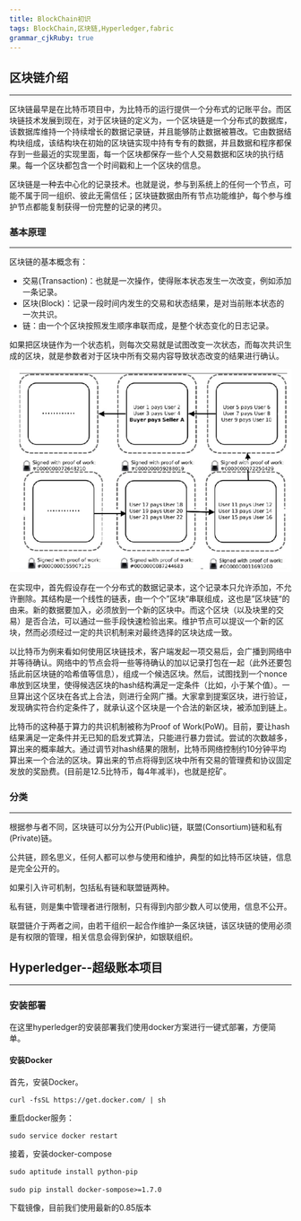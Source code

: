 ```yaml
---
title: BlockChain初识
tags: BlockChain,区块链,Hyperledger,fabric
grammar_cjkRuby: true
---
```

## 区块链介绍

<hr /> 

区块链最早是在比特币项目中，为比特币的运行提供一个分布式的记账平台。而区块链技术发展到现在，对于区块链的定义为，一个区块链是一个分布式的数据库，该数据库维持一个持续增长的数据记录链，并且能够防止数据被篡改。它由数据结构块组成，该结构块在初始的区块链实现中持有专有的数据，并且数据和程序都保存到一些最近的实现里面，每一个区块都保存一些个人交易数据和区块的执行结果。每一个区块都包含一个时间戳和上一个区块的信息。

区块链是一种去中心化的记录技术。也就是说，参与到系统上的任何一个节点，可能不属于同一组织、彼此无需信任；区块链数据由所有节点功能维护，每个参与维护节点都能复制获得一份完整的记录的拷贝。

### 基本原理

<hr />


区块链的基本概念有：
 - 交易(Transaction)：也就是一次操作，使得账本状态发生一次改变，例如添加一条记录。
 - 区块(Block)：记录一段时间内发生的交易和状态结果，是对当前账本状态的一次共识。
 - 链：由一个个区块按照发生顺序串联而成，是整个状态变化的日志记录。

如果把区块链作为一个状态机，则每次交易就是试图改变一次状态，而每次共识生成的区块，就是参数者对于区块中所有交易内容导致状态改变的结果进行确认。


![区块链示例][1]


  [1]: ./images/QQ%E5%9B%BE%E7%89%8720170312144942.png "QQ图片20170312144942"
  
  在实现中，首先假设存在一个分布式的数据记录本，这个记录本只允许添加，不允许删除。其结构是一个线性的链表，由一个个”区块“串联组成，这也是”区块链“的由来。新的数据要加入，必须放到一个新的区块中。而这个区块（以及块里的交易）是否合法，可以通过一些手段快速检验出来。维护节点可以提议一个新的区块，然而必须经过一定的共识机制来对最终选择的区块达成一致。
  
  以比特币为例来看如何使用区块链技术，客户端发起一项交易后，会广播到网络中并等待确认。网络中的节点会将一些等待确认的加以记录打包在一起（此外还要包括此前区块链的哈希值等信息），组成一个候选区块。然后，试图找到一个nonce串放到区块里，使得候选区块的hash结构满足一定条件（比如，小于某个值）。一旦算出这个区块在各式上合法，则进行全网广播。大家拿到提案区块，进行验证，发现确实符合约定条件了，就承认这个区块是一个合法的新区块，被添加到链上。
  
  比特币的这种基于算力的共识机制被称为Proof of Work(PoW)。目前，要让hash结果满足一定条件并无已知的启发式算法，只能进行暴力尝试。尝试的次数越多，算出来的概率越大。通过调节对hash结果的限制，比特币网络控制约10分钟平均算出来一个合法的区块。算出来的节点将得到区块中所有交易的管理费和协议固定发放的奖励费。(目前是12.5比特币，每4年减半)，也就是挖矿。
  
  ### 分类
  
  <hr />
  
根据参与者不同，区块链可以分为公开(Public)链，联盟(Consortium)链和私有(Private)链。
  
公共链，顾名思义，任何人都可以参与使用和维护，典型的如比特币区块链，信息是完全公开的。

如果引入许可机制，包括私有链和联盟链两种。

私有链，则是集中管理者进行限制，只有得到内部少数人可以使用，信息不公开。

联盟链介于两者之间，由若干组织一起合作维护一条区块链，该区块链的使用必须是有权限的管理，相关信息会得到保护，如银联组织。

## Hyperledger--超级账本项目

<hr /> 

### 安装部署

在这里hyperledger的安装部署我们使用docker方案进行一键式部署，方便简单。

#### 安装Docker

首先，安装Docker。

```
curl -fsSL https://get.docker.com/ | sh
```

重启docker服务：

```
sudo service docker restart
```

接着，安装docker-compose

```
sudo aptitude install python-pip

sudo pip install docker-sompose>=1.7.0

```

下载镜像，目前我们使用最新的0.85版本



